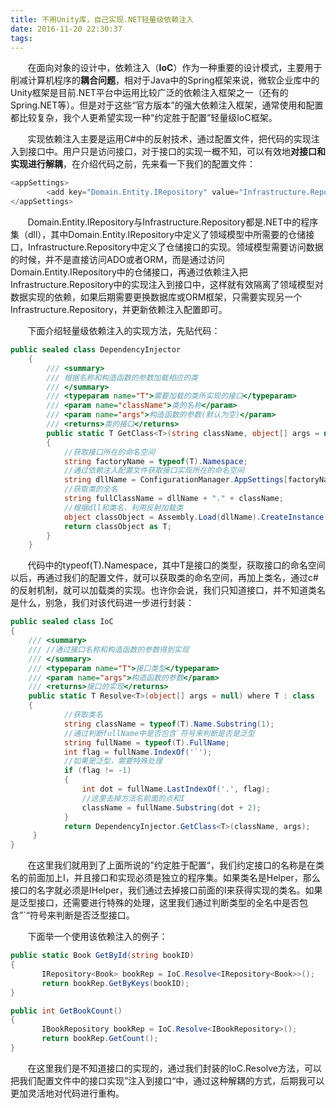 ```yaml
---
title: 不用Unity库，自己实现.NET轻量级依赖注入
date: 2016-11-20 22:30:37
tags:
---
```

&#160; &#160; &#160; &#160;在面向对象的设计中，依赖注入（**IoC**）作为一种重要的设计模式，主要用于削减计算机程序的**耦合问题**，相对于Java中的Spring框架来说，微软企业库中的Unity框架是目前.NET平台中运用比较广泛的依赖注入框架之一（还有的Spring.NET等）。但是对于这些“官方版本”的强大依赖注入框架，通常使用和配置都比较复杂，我个人更希望实现一种“约定胜于配置”轻量级IoC框架。

&#160; &#160; &#160; &#160;实现依赖注入主要是运用C#中的反射技术，通过配置文件，把代码的实现注入到接口中。用户只是访问接口，对于接口的实现一概不知，可以有效地**对接口和实现进行解耦**，在介绍代码之前，先来看一下我们的配置文件：

```c#
<appSettings>
        <add key="Domain.Entity.IRepository" value="Infrastructure.Repository"/>
</appSettings>
```

 &#160; &#160; &#160; &#160;Domain.Entity.IRepository与Infrastructure.Repository都是.NET中的程序集（dll），其中Domain.Entity.IRepository中定义了领域模型中所需要的仓储接口，Infrastructure.Repository中定义了仓储接口的实现。领域模型需要访问数据的时候，并不是直接访问ADO或者ORM，而是通过访问Domain.Entity.IRepository中的仓储接口，再通过依赖注入把Infrastructure.Repository中的实现注入到接口中，这样就有效隔离了领域模型对数据实现的依赖，如果后期需要更换数据库或ORM框架，只需要实现另一个Infrastructure.Repository，并更新依赖注入配置即可。

 &#160; &#160; &#160; &#160;下面介绍轻量级依赖注入的实现方法，先贴代码：　
```c#
public sealed class DependencyInjector
    {
        /// <summary>
        /// 根据名称和构造函数的参数加载相应的类
        /// </summary>
        /// <typeparam name="T">需要加载的类所实现的接口</typeparam>
        /// <param name="className">类的名称</param>
        /// <param name="args">构造函数的参数(默认为空)</param>
        /// <returns>类的接口</returns>
        public static T GetClass<T>(string className, object[] args = null) where T : class
        {
            //获取接口所在的命名空间
            string factoryName = typeof(T).Namespace;
            //通过依赖注入配置文件获取接口实现所在的命名空间
            string dllName = ConfigurationManager.AppSettings[factoryName];
            //获取类的全名
            string fullClassName = dllName + "." + className;
            //根据dll和类名，利用反射加载类
            object classObject = Assembly.Load(dllName).CreateInstance(fullClassName, true, BindingFlags.Default, null, args, null, null); ;
            return classObject as T;
        }
    }
```
&#160; &#160; &#160; &#160;代码中的typeof(T).Namespace，其中T是接口的类型，获取接口的命名空间以后，再通过我们的配置文件，就可以获取类的命名空间，再加上类名，通过c#的反射机制，就可以加载类的实现。也许你会说，我们只知道接口，并不知道类名是什么，别急，我们对该代码进一步进行封装：
```c#
public sealed class IoC
{
    /// <summary>
    /// //通过接口名称和构造函数的参数得到实现
    /// </summary>
    /// <typeparam name="T">接口类型</typeparam>
    /// <param name="args">构造函数的参数</param>
    /// <returns>接口的实现</returns>
    public static T Resolve<T>(object[] args = null) where T : class
    {
            //获取类名
            string className = typeof(T).Name.Substring(1);
            //通过判断fullName中是否包含`符号来判断是否是泛型
            string fullName = typeof(T).FullName;
            int flag = fullName.IndexOf('`');
            //如果是泛型，需要特殊处理
            if (flag != -1)
            {
                int dot = fullName.LastIndexOf('.', flag);
                //这里去掉方法名前面的点和I
                className = fullName.Substring(dot + 2);
            }
            return DependencyInjector.GetClass<T>(className, args);
     }
}
```
&#160; &#160; &#160; &#160;在这里我们就用到了上面所说的”约定胜于配置“，我们约定接口的名称是在类名的前面加上I，并且接口和实现必须是独立的程序集。如果类名是Helper，那么接口的名字就必须是IHelper，我们通过去掉接口前面的I来获得实现的类名。如果是泛型接口，还需要进行特殊的处理，这里我们通过判断类型的全名中是否包含”`“符号来判断是否泛型接口。

&#160; &#160; &#160; &#160;下面举一个使用该依赖注入的例子：
```c#
public static Book GetById(string bookID)
{
       IRepository<Book> bookRep = IoC.Resolve<IRepository<Book>>();
       return bookRep.GetByKeys(bookID);
}

public int GetBookCount()
{
       IBookRepository bookRep = IoC.Resolve<IBookRepository>();
       return bookRep.GetCount();
}
```
 &#160; &#160; &#160; &#160;在这里我们是不知道接口的实现的，通过我们封装的IoC.Resolve方法，可以把我们配置文件中的接口实现”注入到接口“中，通过这种解耦的方式，后期我可以更加灵活地对代码进行重构。